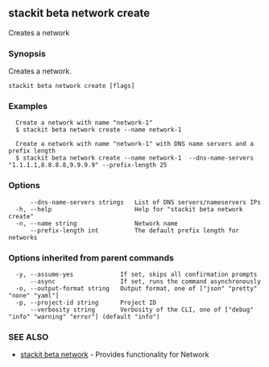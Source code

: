 ## stackit beta network create

Creates a network

### Synopsis

Creates a network.

```
stackit beta network create [flags]
```

### Examples

```
  Create a network with name "network-1"
  $ stackit beta network create --name network-1

  Create a network with name "network-1" with DNS name servers and a prefix length
  $ stackit beta network create --name network-1  --dns-name-servers "1.1.1.1,8.8.8.8,9.9.9.9" --prefix-length 25
```

### Options

```
      --dns-name-servers strings   List of DNS servers/nameservers IPs
  -h, --help                       Help for "stackit beta network create"
  -n, --name string                Network name
      --prefix-length int          The default prefix length for networks
```

### Options inherited from parent commands

```
  -y, --assume-yes             If set, skips all confirmation prompts
      --async                  If set, runs the command asynchronously
  -o, --output-format string   Output format, one of ["json" "pretty" "none" "yaml"]
  -p, --project-id string      Project ID
      --verbosity string       Verbosity of the CLI, one of ["debug" "info" "warning" "error"] (default "info")
```

### SEE ALSO

* [stackit beta network](./stackit_beta_network.md)	 - Provides functionality for Network

